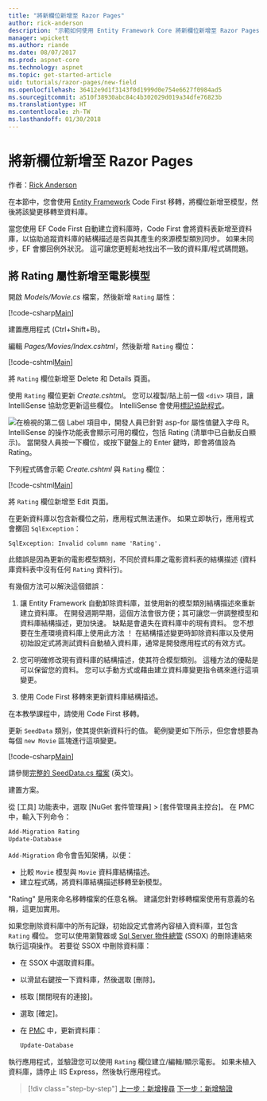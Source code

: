 ```yaml
---
title: "將新欄位新增至 Razor Pages"
author: rick-anderson
description: "示範如何使用 Entity Framework Core 將新欄位新增至 Razor Pages"
manager: wpickett
ms.author: riande
ms.date: 08/07/2017
ms.prod: aspnet-core
ms.technology: aspnet
ms.topic: get-started-article
uid: tutorials/razor-pages/new-field
ms.openlocfilehash: 36412e9d1f3143f0d1999d0e754e6627f0984ad5
ms.sourcegitcommit: a510f38930abc84c4b302029d019a34dfe76823b
ms.translationtype: HT
ms.contentlocale: zh-TW
ms.lasthandoff: 01/30/2018
---
```

# <a name="adding-a-new-field-to-a-razor-page"></a>將新欄位新增至 Razor Pages

作者：[Rick Anderson](https://twitter.com/RickAndMSFT)

在本節中，您會使用 [Entity Framework](https://docs.microsoft.com/ef/core/get-started/aspnetcore/new-db) Code First 移轉，將欄位新增至模型，然後將該變更移轉至資料庫。

當您使用 EF Code First 自動建立資料庫時，Code First 會將資料表新增至資料庫，以協助追蹤資料庫的結構描述是否與其產生的來源模型類別同步。 如果未同步，EF 會擲回例外狀況。 這可讓您更輕鬆地找出不一致的資料庫/程式碼問題。

## <a name="adding-a-rating-property-to-the-movie-model"></a>將 Rating 屬性新增至電影模型

開啟 *Models/Movie.cs* 檔案，然後新增 `Rating` 屬性：

[!code-csharp[Main](razor-pages-start/sample/RazorPagesMovie/Models/MovieDateRating.cs?highlight=11&range=7-18)]

建置應用程式 (Ctrl+Shift+B)。

編輯 *Pages/Movies/Index.cshtml*，然後新增 `Rating` 欄位：

[!code-cshtml[Main](razor-pages-start/sample/RazorPagesMovie/Pages/Movies/Index.cshtml?highlight=40-42,61-63)]

將 `Rating` 欄位新增至 Delete 和 Details 頁面。

使用 `Rating` 欄位更新 *Create.cshtml*。 您可以複製/貼上前一個 `<div>` 項目，讓 IntelliSense 協助您更新這些欄位。 IntelliSense 會使用[標記協助程式](xref:mvc/views/tag-helpers/intro)。

![在檢視的第二個 Label 項目中，開發人員已針對 asp-for 屬性值鍵入字母 R。 IntelliSense 的操作功能表會顯示可用的欄位，包括 Rating (清單中已自動反白顯示)。 當開發人員按一下欄位，或按下鍵盤上的 Enter 鍵時，即會將值設為 Rating。](new-field/_static/cr.png)

下列程式碼會示範 *Create.cshtml* 與 `Rating` 欄位：

[!code-cshtml[Main](razor-pages-start/sample/RazorPagesMovie/Pages/Movies/Create.cshtml?highlight=36-40)]

將 `Rating` 欄位新增至 Edit 頁面。

在更新資料庫以包含新欄位之前，應用程式無法運作。 如果立即執行，應用程式會擲回 `SqlException`：

```
SqlException: Invalid column name 'Rating'.
```

此錯誤是因為更新的電影模型類別，不同於資料庫之電影資料表的結構描述 (資料庫資料表中沒有任何 `Rating` 資料行)。

有幾個方法可以解決這個錯誤：

1. 讓 Entity Framework 自動卸除資料庫，並使用新的模型類別結構描述來重新建立資料庫。 在開發週期早期，這個方法會很方便；其可讓您一併調整模型和資料庫結構描述，更加快速。 缺點是會遺失在資料庫中的現有資料。 您不想要在生產環境資料庫上使用此方法 ！ 在結構描述變更時卸除資料庫以及使用初始設定式將測試資料自動植入資料庫，通常是開發應用程式的有效方式。

2. 您可明確修改現有資料庫的結構描述，使其符合模型類別。 這種方法的優點是可以保留您的資料。 您可以手動方式或藉由建立資料庫變更指令碼來進行這項變更。

3. 使用 Code First 移轉來更新資料庫結構描述。

在本教學課程中，請使用 Code First 移轉。

更新 `SeedData` 類別，使其提供新資料行的值。 範例變更如下所示，但您會想要為每個 `new Movie` 區塊進行這項變更。

[!code-csharp[Main](razor-pages-start/sample/RazorPagesMovie/Models/SeedDataRating.cs?name=snippet1&highlight=8)]

請參閱[完整的 SeedData.cs 檔案](https://github.com/aspnet/Docs/blob/master/aspnetcore/tutorials/razor-pages/razor-pages-start/sample/RazorPagesMovie/Models/SeedDataRating.cs) (英文)。

建置方案。

<a name="pmc"></a> 從 [工具] 功能表中，選取 [NuGet 套件管理員] > [套件管理員主控台]。
在 PMC 中，輸入下列命令：

```powershell
Add-Migration Rating
Update-Database
```

`Add-Migration` 命令會告知架構，以便：

* 比較 `Movie` 模型與 `Movie` 資料庫結構描述。
* 建立程式碼，將資料庫結構描述移轉至新模型。

"Rating" 是用來命名移轉檔案的任意名稱。 建議您針對移轉檔案使用有意義的名稱，這更加實用。

<a name="ssox"></a> 如果您刪除資料庫中的所有記錄，初始設定式會將內容植入資料庫，並包含 `Rating` 欄位。 您可以使用瀏覽器或 [Sql Server 物件總管](xref:tutorials/razor-pages/sql#ssox) (SSOX) 的刪除連結來執行這項操作。 若要從 SSOX 中刪除資料庫：

* 在 SSOX 中選取資料庫。
* 以滑鼠右鍵按一下資料庫，然後選取 [刪除]。
* 核取 [關閉現有的連接]。
* 選取 [確定]。
* 在 [PMC](xref:tutorials/razor-pages/new-field#pmc) 中，更新資料庫：

  ```powershell
  Update-Database
  ```

執行應用程式，並驗證您可以使用 `Rating` 欄位建立/編輯/顯示電影。 如果未植入資料庫，請停止 IIS Express，然後執行應用程式。

>[!div class="step-by-step"]
[上一步：新增搜尋](xref:tutorials/razor-pages/search)
[下一步：新增驗證](xref:tutorials/razor-pages/validation)
